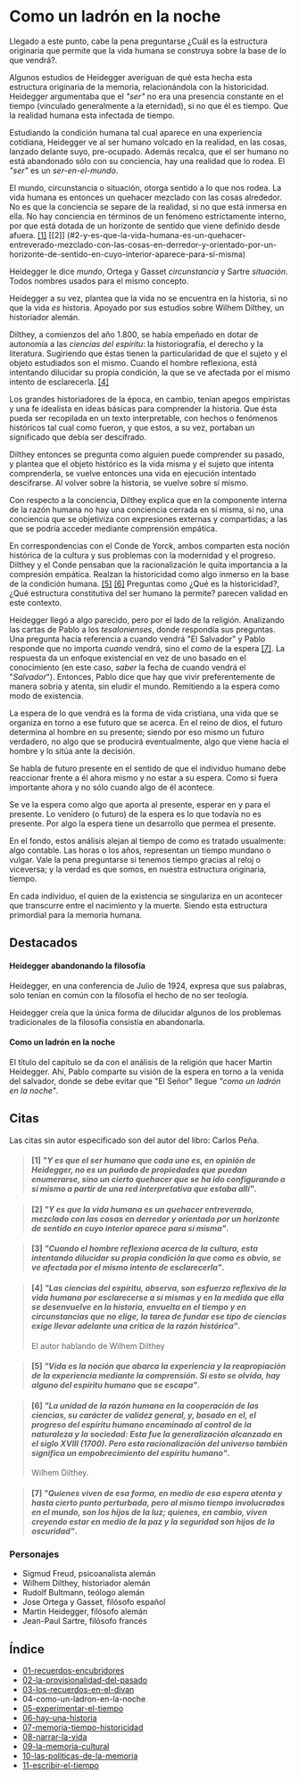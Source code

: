 # Como un ladrón en la noche

Llegado a este punto, cabe la pena preguntarse ¿Cuál es la estructura originaria que permite que la vida humana se construya sobre la base de lo que vendrá?.

Algunos estudios de Heidegger averiguan de qué esta hecha esta estructura originaria de la memoria, relacionándola con la historicidad. Heidegger argumentaba que el _"ser"_ no era una presencia constante en el tiempo (vinculado generalmente a la eternidad), si no que él es tiempo. Que la realidad humana esta infectada de tiempo.

<!-- Heidegger y sus investigación con respecto al tiempo -->

Estudiando la condición humana tal cual aparece en una experiencia cotidiana, Heidegger ve al ser humano volcado en la realidad, en las cosas, lanzado delante suyo, pre-ocupado. Además recalca, que el ser humano no está abandonado sólo con su conciencia, hay una realidad que lo rodea. El _"ser"_ es un _ser-en-el-mundo_.

El mundo, circunstancia o situación, otorga sentido a lo que nos rodea. La vida humana es entonces un quehacer mezclado con las cosas alrededor. No es que la conciencia se separe de la realidad, si no que está inmersa en ella. No hay conciencia en términos de un fenómeno estrictamente interno, por que está dotada de un horizonte de sentido que viene definido desde afuera. [\[1\]](#1-y-es-que-el-ser-humano-que-cada-uno-es-en-opinión-de-heidegger-no-es-un-puñado-de-propiedades-que-puedan-enumerarse-sino-un-cierto-quehacer-que-se-ha-ido-configurando-a-sí-mismo-a-partir-de-una-red-interpretativa-que-estaba-allí) [\[2\]] (#2-y-es-que-la-vida-humana-es-un-quehacer-entreverado-mezclado-con-las-cosas-en-derredor-y-orientado-por-un-horizonte-de-sentido-en-cuyo-interior-aparece-para-sí-misma)

Heidegger le dice *mundo*, Ortega y Gasset *circunstancia* y Sartre *situación*. Todos nombres usados para el mismo concepto.

Heidegger a su vez, plantea que la vida no se encuentra en la historia, si no que la vida _es_ historia. Apoyado por sus estudios sobre Wilhem Dilthey, un historiador alemán.

<!-- Estudios de Dilthey -->

Dilthey, a comienzos del año 1.800, se había empeñado en dotar de autonomía a las *ciencias del espíritu*: la historiografía, el derecho y la literatura. Sugiriendo que éstas tienen la particularidad de que el sujeto y el objeto estudiados son el mismo. Cuando el hombre reflexiona, está intentando dilucidar su propia condición, la que se ve afectada por el mismo intento de esclarecerla. [\[4\]](#4-las-ciencias-del-espíritu-observa-son-esfuerzo-reflexivo-de-la-vida-humana-por-esclarecerse-a-sí-mismas-y-en-la-medida-que-ella-se-desenvuelve-en-la-historia-envuelta-en-el-tiempo-y-en-circunstancias-que-no-elige-la-tarea-de-fundar-ese-tipo-de-ciencias-exige-llevar-adelante-una-critica-de-la-razón-histórica)

Los grandes historiadores de la época, en cambio, tenían apegos empiristas y una fe idealista en ideas básicas para comprender la historia. Que ésta pueda ser recopilada en un texto interpretable, con hechos o fenómenos históricos tal cual como fueron, y que estos, a su vez, portaban un significado que debía ser descifrado.

Dilthey entonces se pregunta como alguien puede comprender su pasado, y plantea que el objeto histórico es la vida misma y el sujeto que intenta comprenderla, se vuelve entonces una vida en ejecución intentado descifrarse. Al volver sobre la historia, se vuelve sobre sí mismo.

Con respecto a la conciencia, Dilthey explica que en la componente interna de la razón humana no hay una conciencia cerrada en sí misma, si no, una conciencia que se objetiviza con expresiones externas y compartidas; a las que se podría acceder mediante comprensión empática.

En correspondencias con el Conde de Yorck, ambos comparten esta noción histórica de la cultura y sus problemas con la modernidad y el progreso. Dilthey y el Conde pensaban que la racionalización le quita importancia a la compresión empática. Realzan la historicidad como algo inmerso en la base de la condición humana.  [\[5\]](#5-vida-es-la-noción-que-abarca-la-experiencia-y-la-reapropiación-de-la-experiencia-mediante-la-comprensión-si-esto-se-olvida-hay-alguno-del-espíritu-humano-que-se-escapa) [\[6\]](#6-la-unidad-de-la-razón-humana-en-la-cooperación-de-las-ciencias-su-carácter-de-validez-general-y-basado-en-el-el-progreso-del-espíritu-humano-encaminado-al-control-de-la-naturaleza-y-la-sociedad-esta-fue-la-generalización-alcanzada-en-el-siglo-xviii-1700-pero-esta-racionalización-del-universo-también-significa-un-empobrecimiento-del-espíritu-humano
)
Preguntas como ¿Qué es la historicidad?, ¿Qué estructura constitutiva del ser humano la permite? parecen validad en este contexto.

Heidegger llegó a algo parecido, pero por el lado de la religión. Analizando las cartas de Pablo a los *tesalonienses*, donde respondía sus preguntas. Una pregunta hacía referencia a cuando vendrá "El Salvador" y Pablo responde que no importa *cuando* vendrá, sino el *como* de la espera [\[7\]](#7-quienes-viven-de-esa-forma-en-medio-de-esa-espera-atenta-y-hasta-cierto-punto-perturbada-pero-al-mismo-tiempo-involucrados-en-el-mundo-son-los-hijos-de-la-luz-quienes-en-cambio-viven-creyendo-estar-en-medio-de-la-paz-y-la-seguridad-son-hijos-de-la-oscuridad). La respuesta da un enfoque existencial en vez de uno basado en el conocimiento (en este caso, *saber* la fecha de cuando vendrá el "*Salvador*"). Entonces, Pablo dice que hay que vivir preferentemente de manera sobria y atenta, sin eludir el mundo. Remitiendo a la espera como modo de existencia.

La espera de lo que vendrá es la forma de vida cristiana, una vida que se organiza en torno a ese futuro que se acerca. En el reino de dios, el futuro determina al hombre en su presente; siendo por eso mismo un futuro verdadero, no algo que se producirá eventualmente, algo que viene hacia el hombre y lo sitúa ante la decisión.

Se habla de futuro presente en el sentido de que el individuo humano debe reaccionar frente a él ahora mismo y no estar a su espera. Como si fuera importante ahora y no sólo cuando algo de él acontece. 

Se ve la espera como algo que aporta al presente, esperar en y para el presente. Lo venidero (o futuro) de la espera es lo que todavía no es presente. Por algo la espera tiene un desarrollo que permea el presente.

En el fondo, estos análisis alejan al tiempo de como es tratado usualmente: algo contable. Las horas o los años, representan un tiempo mundano o vulgar. Vale la pena preguntarse si tenemos tiempo gracias al reloj o viceversa; y la verdad es que somos, en nuestra estructura originaria, tiempo.

En cada individuo, el quien de la existencia se singulariza en un acontecer que transcurre entre el nacimiento y la muerte. Siendo esta estructura primordial para la memoria humana.

## Destacados

#### Heidegger abandonando la filosofía
Heidegger, en una conferencia de Julio de 1924, expresa que sus palabras, solo tenían en común con la filosofía el hecho de no ser teología.

Heidegger creía que la única forma de dilucidar algunos de los problemas tradicionales de la filosofía consistía en abandonarla.

 <!-- \[p65\] -->

#### Como un ladrón en la noche
El titulo del capitulo se da con el análisis de la religión que hacer Martin Heidegger. Ahí, Pablo comparte su visión de la espera en torno a la venida del salvador, donde se debe evitar que "El Señor" llegue *"como un ladrón en la noche"*. 

<!-- - Otro poema de parra -->

## Citas

Las citas sin autor especificado son del autor del libro: Carlos Peña.

<!-- p68.1 -->

> #### [1] *"Y es que el ser humano que cada uno es, en opinión de Heidegger, no es un puñado de propiedades que puedan enumerarse, sino un cierto quehacer que se ha ido configurando a sí mismo a partir de una red interpretativa que estaba allí"*.

<!-- p68.2 -->

> #### [2] *"Y es que la vida humana es un quehacer entreverado, mezclado con las cosas en derredor y orientado por un horizonte de sentido en cuyo interior aparece para sí misma"*.

<!-- p69.1 -->

> #### [3] *"Cuando el hombre reflexiona acerca de la cultura, esta intentando dilucidar su propia condición la que como es obvio, se ve afectada por el mismo intento de esclarecerla"*.

<!-- p69.2 -->

> #### [4] *"Las ciencias del espíritu, observa, son esfuerzo reflexivo de la vida humana por esclarecerse a sí mismas y en la medida que ella se desenvuelve en la historia, envuelta en el tiempo y en circunstancias que no elige, la tarea de fundar ese tipo de ciencias exige llevar adelante una critica de la razón histórica"*.
> 
> El autor hablando de Wilhem Dilthey 

<!-- p71.1 -->

> #### [5] *"Vida es la noción que abarca la experiencia y la reapropiación de la experiencia mediante la comprensión. Si esto se olvida, hay alguno del espíritu humano que se escapa"*.

<!-- p71.2 -->

> #### [6] *"La unidad de la razón humana en la cooperación de las ciencias, su carácter de validez general, y, basado en el, el progreso del espíritu humano encaminado al control de la naturaleza y la sociedad: Esta fue la generalización alcanzada en el siglo XVIII (1700). Pero esta racionalización del universo también significa un empobrecimiento del espíritu humano"*.
>
> Wilhem Dilthey.

<!-- p74.1 -->

<!-- > #### [7] "pero Pablo les dice que no importa _cuando_ vendrá el salvador, lo que importa es el _como_ de la espera" -->

<!-- p74.2 -->

> #### [7] *"Quienes viven de esa forma, en medio de esa espera atenta y hasta cierto punto perturbada, pero al mismo tiempo involucrados en el mundo, son los hijos de la luz; quienes, en cambio, viven creyendo estar en medio de la paz y la seguridad son hijos de la oscuridad"*.

<!-- p76 " -->
<!-- 
> #### [8] *"Ello, no obstante, este futuro determina al hombre en su presente; siendo por eso mismo futuro verdadero, no algo que se producirá alguna vez en alguna parte, sino lo que viene hacia el hombre y lo sitúa ante la decisión"*.
>
> Rudolf Bultmann -->

### Personajes

- Sigmud Freud, psicoanalista alemán
- Wilhem Dilthey, historiador alemán
- Rudolf Bultmann, teólogo alemán
- Jose Ortega y Gasset, filósofo español
- Martin Heidegger, filósofo alemán
- Jean-Paul Sartre, filósofo francés


## Índice
- [01-recuerdos-encubridores](./01-recuerdos-encubridores.md)
- [02-la-provisionalidad-del-pasado](./02-la-provisionalidad-del-pasado.md)
- [03-los-recuerdos-en-el-divan](./03-recuerdos-en-el-divan.md)
- 04-como-un-ladron-en-la-noche
- [05-experimentar-el-tiempo](./05-experimentar-el-tiempo.md)
- [06-hay-una-historia](./06-hay-una-historia.md)
- [07-memoria-tiempo-historicidad](./07-memoria-tiempo-historicidad.md)
- [08-narrar-la-vida](./08-narrar-la-vida.md)
- [09-la-memoria-cultural](./09-la-memoria-cultural.md)
- [10-las-politicas-de-la-memoria](./10-las-politicas-de-la-memoria.md)
- [11-escribir-el-tiempo](./11-escribir-el-tiempo.md)

